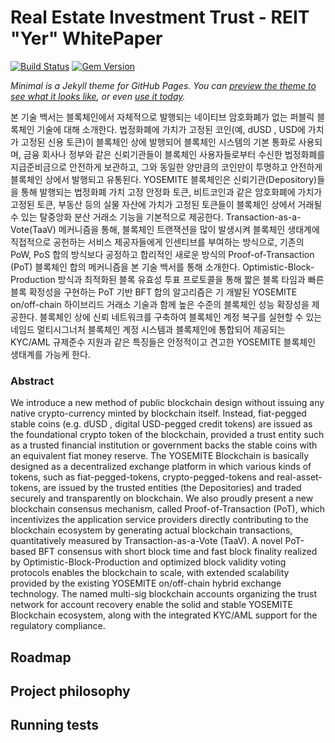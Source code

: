 # Real Estate Investment Trust - REIT "Yer" WhitePaper


[![Build Status](https://travis-ci.org/pages-themes/minimal.svg?branch=master)](https://travis-ci.org/pages-themes/minimal) [![Gem Version](https://badge.fury.io/rb/jekyll-theme-minimal.svg)](https://badge.fury.io/rb/jekyll-theme-minimal)

*Minimal is a Jekyll theme for GitHub Pages. You can [preview the theme to see what it looks like](http://pages-themes.github.io/minimal), or even [use it today](#usage).*

본 기술 백서는 블록체인에서 자체적으로 발행되는 네이티브 암호화폐가 없는 퍼블릭 블록체인 기술에 대해 소개한다.
법정화폐에 가치가 고정된 코인(예, dUSD , USD에 가치가 고정된 신용 토큰)이 블록체인 상에 발행되어 블록체인
시스템의 기본 통화로 사용되며, 금융 회사나 정부와 같은 신뢰기관들이 블록체인 사용자들로부터 수신한 법정화폐를
지급준비금으로 안전하게 보관하고, 그와 동일한 양만큼의 코인만이 투명하고 안전하게 블록체인 상에서 발행되고
유통된다. YOSEMITE 블록체인은 신뢰기관(Depository)들을 통해 발행되는 법정화폐 가치 고정 안정화 토큰,
비트코인과 같은 암호화폐에 가치가 고정된 토큰, 부동산 등의 실물 자산에 가치가 고정된 토큰들이 블록체인 상에서
거래될 수 있는 탈중앙화 분산 거래소 기능을 기본적으로 제공한다. Transaction-as-a-Vote(TaaV) 메커니즘을 통해,
블록체인 트랜잭션을 많이 발생시켜 블록체인 생태계에 직접적으로 공헌하는 서비스 제공자들에게 인센티브를
부여하는 방식으로, 기존의 PoW, PoS 합의 방식보다 공정하고 합리적인 새로운 방식의 Proof-of-Transaction (PoT)
블록체인 합의 메커니즘을 본 기술 백서를 통해 소개한다. Optimistic-Block-Production 방식과 최적화된 블록 유효성
투표 프로토콜을 통해 짧은 블록 타임과 빠른 블록 확정성을 구현하는 PoT 기반 BFT 합의 알고리즘은 기 개발된
YOSEMITE on/off-chain 하이브리드 거래소 기술과 함께 높은 수준의 블록체인 성능 확장성을 제공한다. 블록체인
상에 신뢰 네트워크를 구축하여 블록체인 계정 복구를 실현할 수 있는 네임드 멀티시그너처 블록체인 계정 시스템과
블록체인에 통합되어 제공되는 KYC/AML 규제준수 지원과 같은 특징들은 안정적이고 견고한 YOSEMITE 블록체인
생태계를 가능케 한다.

### Abstract
We introduce a new method of public blockchain design without issuing any native
crypto-currency minted by blockchain itself. Instead, fiat-pegged stable coins (e.g. dUSD , digital
USD-pegged credit tokens) are issued as the foundational crypto token of the blockchain,
provided a trust entity such as a trusted financial institution or government backs the stable
coins with an equivalent fiat money reserve. The YOSEMITE Blockchain is basically designed as
a decentralized exchange platform in which various kinds of tokens, such as fiat-pegged-tokens,
crypto-pegged-tokens and real-asset-tokens, are issued by the trusted entities (the Depositories)
and traded securely and transparently on blockchain. We also proudly present a new blockchain
consensus mechanism, called Proof-of-Transaction (PoT), which incentivizes the application
service providers directly contributing to the blockchain ecosystem by generating actual
blockchain transactions, quantitatively measured by Transaction-as-a-Vote (TaaV). A novel
PoT-based BFT consensus with short block time and fast block finality realized by
Optimistic-Block-Production and optimized block validity voting protocols enables the
blockchain to scale, with extended scalability provided by the existing YOSEMITE on/off-chain
hybrid exchange technology. The named multi-sig blockchain accounts organizing the trust
network for account recovery enable the solid and stable YOSEMITE Blockchain ecosystem,
along with the integrated KYC/AML support for the regulatory compliance.

## Roadmap

## Project philosophy


## Running tests

